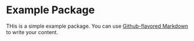 # Example Package

THis is a simple example package. You can use
[Github-flavored Markdown](https://guides.github.com/features/mastering-markdown/)
to write your content.
